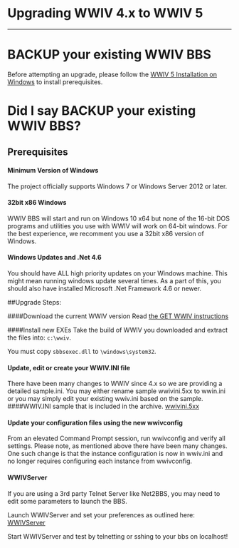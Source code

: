 # Upgrading WWIV 4.x to WWIV 5
***

# BACKUP your existing WWIV BBS


Before attempting an upgrade, please follow the 
[WWIV 5 Installation on Windows](windows_installation.md)
to install prerequisites.

# Did I say BACKUP your existing WWIV BBS? 

## Prerequisites

#### Minimum Version of Windows
The project officially supports Windows 7 or Windows Server 2012 or later.

#### 32bit x86 Windows
WWIV BBS will start and run on Windows 10 x64 but none of the 16-bit DOS
programs and utilities you use with WWIV will work on 64-bit windows.
For the best experience, we recomment you use a 32bit x86 version of Windows.

#### Windows Updates and .Net 4.6
You should have ALL high priority updates on your Windows machine.
This might mean running windows update several times. As a part of this, 
you should also have installed Microsoft .Net Framework 4.6 or newer.


##Upgrade Steps:

####Download the current WWIV version
Read [the GET WWIV instructions](index.md#get-wwiv-50) 

####Install new EXEs
Take the build of WWIV you downloaded and extract the files into: ```c:\wwiv```.

You must copy  ```sbbsexec.dll``` to ```\windows\system32```.

#### Update, edit or create your WWIV.INI file
There have been many changes to WWIV since 4.x so we are providing a detailed sample.ini.
You may either rename sample wwivini.5xx to wwin.ini or you may simply edit your existing wwiv.ini based on the sample.
####WWIV.INI sample that is included in the archive.
[wwivini.5xx](wwivini.md)

#### Update your configuration files using the new wwivconfig
From an elevated Command Prompt session, run wwivconfig and verify all settings.
Please note, as mentioned above there have been many changes. One such change is that the instance configuration is now 
in wwiv.ini and no longer requires configuring each instance from wwivconfig.

#### WWIVServer
If you are using a 3rd party Telnet Server like Net2BBS, you may need to edit some parameters to launch the BBS.

Launch WWIVServer and set your preferences as outlined here: 
[WWIVServer](wwiv_5_telnet_server.md)

Start WWIVServer and test by telnetting or sshing to your bbs on localhost!








